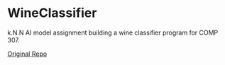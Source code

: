 # WineClassifier
k.N.N AI model assignment building a wine classifier program for COMP 307.

[Original Repo](https://github.com/NiamhFerns/course-work)
